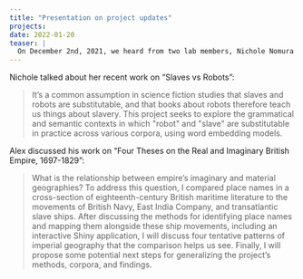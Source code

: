 ```yaml
---
title: "Presentation on project updates"
projects:
date: 2022-01-20
teaser: |
  On December 2nd, 2021, we heard from two lab members, Nichole Nomura and Alex Sherman who updated us on their projects.
---
```


Nichole talked about her recent work on “Slaves vs Robots”:

> It’s a common assumption in science fiction studies that slaves and robots are substitutable, and that books about robots therefore teach us things about slavery. This project seeks to explore the grammatical and semantic contexts in which "robot" and "slave" are substitutable in practice across various corpora, using word embedding models.

Alex discussed his work on “Four Theses on the Real and Imaginary British Empire, 1697-1829”:

> What is the relationship between empire’s imaginary and material geographies? To address this question, I compared place names in a cross-section of eighteenth-century British maritime literature to the movements of British Navy, East India Company, and transatlantic slave ships. After discussing the methods for identifying place names and mapping them alongside these ship movements, including an interactive Shiny application, I will discuss four tentative patterns of imperial geography that the comparison helps us see. Finally, I will propose some potential next steps for generalizing the project’s methods, corpora, and findings.
